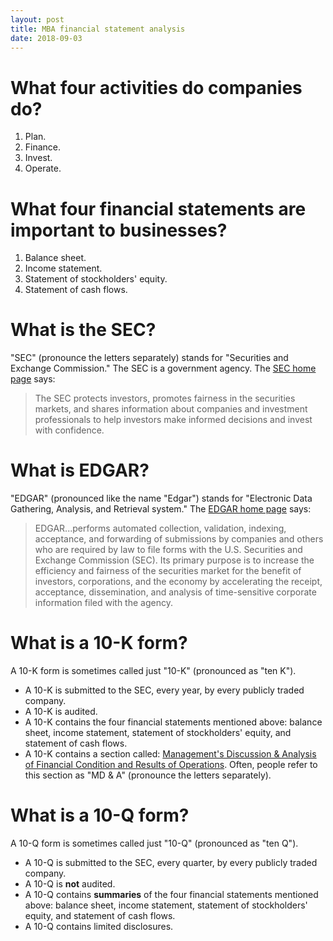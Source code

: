 ```yaml
---
layout: post
title: MBA financial statement analysis
date: 2018-09-03
---
```


# What four activities do companies do?

1. Plan.
2. Finance.
3. Invest.
4. Operate.

# What four financial statements are important to businesses?

1. Balance sheet.
2. Income statement.
3. Statement of stockholders' equity.
4. Statement of cash flows.

# What is the SEC?

"SEC" (pronounce the letters separately) stands for "Securities and Exchange Commission." The SEC is a government agency. The [SEC home page](https://www.sec.gov/) says:

> The SEC protects investors, promotes fairness in the securities markets, and shares information about companies and investment professionals to help investors make informed decisions and invest with confidence.

# What is EDGAR?

"EDGAR" (pronounced like the name "Edgar") stands for "Electronic Data Gathering, Analysis, and Retrieval system." The [EDGAR home page](https://www.sec.gov/edgar/aboutedgar.htm) says:

> EDGAR...performs automated collection, validation, indexing, acceptance, and forwarding of submissions by companies and others who are required by law to file forms with the U.S. Securities and Exchange Commission (SEC). Its primary purpose is to increase the efficiency and fairness of the securities market for the benefit of investors, corporations, and the economy by accelerating the receipt, acceptance, dissemination, and analysis of time-sensitive corporate information filed with the agency.

# What is a 10-K form?

A 10-K form is sometimes called just "10-K" (pronounced as "ten K").

* A 10-K is submitted to the SEC, every year, by every publicly traded company.
* A 10-K is audited.
* A 10-K contains the four financial statements mentioned above: balance sheet, income statement, statement of stockholders' equity, and statement of cash flows.
* A 10-K contains a section called: [Management's Discussion & Analysis of Financial Condition and Results of Operations](https://www.sec.gov/news/press/2003-179.htm). Often, people refer to this section as "MD & A" (pronounce the letters separately).

# What is a 10-Q form?

A 10-Q form is sometimes called just "10-Q" (pronounced as "ten Q").

* A 10-Q is submitted to the SEC, every quarter, by every publicly traded company.
* A 10-Q is __not__ audited.
* A 10-Q contains __summaries__ of the four financial statements mentioned above: balance sheet, income statement, statement of stockholders' equity, and statement of cash flows.
* A 10-Q contains limited disclosures.
